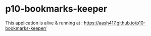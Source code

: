 # p10-bookmarks-keeper
This application is alive & running at : https://aash417.github.io/p10-bookmarks-keeper/
